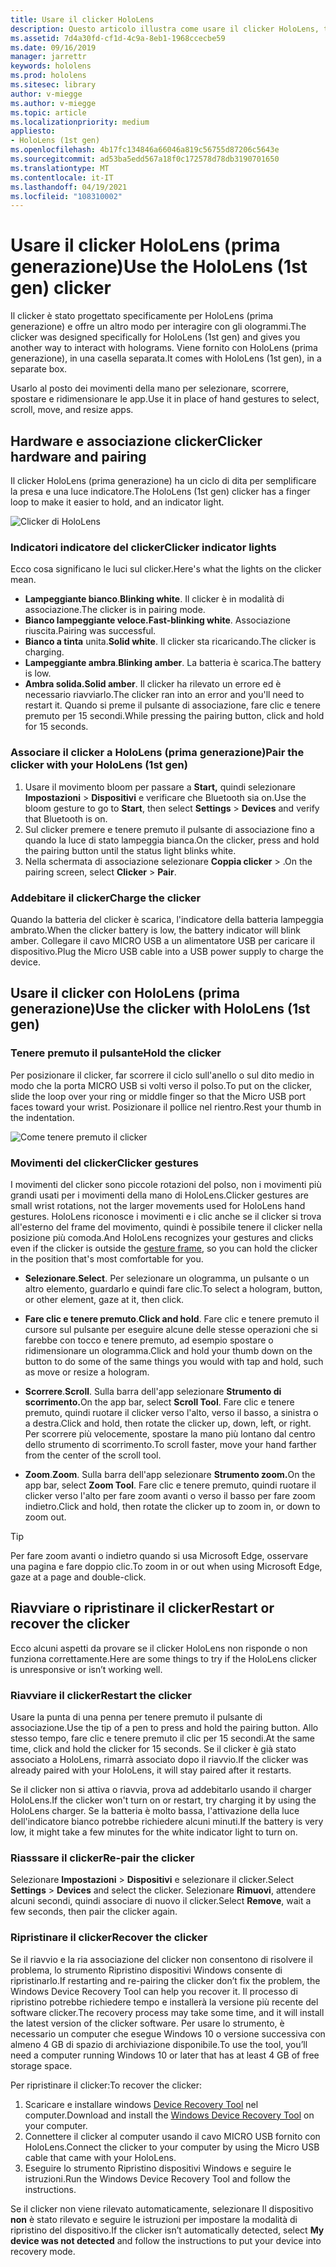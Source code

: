 ```yaml
---
title: Usare il clicker HoloLens
description: Questo articolo illustra come usare il clicker HoloLens, tra cui l'associazione dei clic, l'addebito e il ripristino.
ms.assetid: 7d4a30fd-cf1d-4c9a-8eb1-1968ccecbe59
ms.date: 09/16/2019
manager: jarrettr
keywords: hololens
ms.prod: hololens
ms.sitesec: library
author: v-miegge
ms.author: v-miegge
ms.topic: article
ms.localizationpriority: medium
appliesto:
- HoloLens (1st gen)
ms.openlocfilehash: 4b17fc134846a66046a819c56755d87206c5643e
ms.sourcegitcommit: ad53ba5edd567a18f0c172578d78db3190701650
ms.translationtype: MT
ms.contentlocale: it-IT
ms.lasthandoff: 04/19/2021
ms.locfileid: "108310002"
---
```

# <a name="use-the-hololens-1st-gen-clicker"></a><span data-ttu-id="a7bff-104">Usare il clicker HoloLens (prima generazione)</span><span class="sxs-lookup"><span data-stu-id="a7bff-104">Use the HoloLens (1st gen) clicker</span></span>

<span data-ttu-id="a7bff-105">Il clicker è stato progettato specificamente per HoloLens (prima generazione) e offre un altro modo per interagire con gli ologrammi.</span><span class="sxs-lookup"><span data-stu-id="a7bff-105">The clicker was designed specifically for HoloLens (1st gen) and gives you another way to interact with holograms.</span></span> <span data-ttu-id="a7bff-106">Viene fornito con HoloLens (prima generazione), in una casella separata.</span><span class="sxs-lookup"><span data-stu-id="a7bff-106">It comes with HoloLens (1st gen), in a separate box.</span></span>

<span data-ttu-id="a7bff-107">Usarlo al posto dei movimenti della mano per selezionare, scorrere, spostare e ridimensionare le app.</span><span class="sxs-lookup"><span data-stu-id="a7bff-107">Use it in place of hand gestures to select, scroll, move, and resize apps.</span></span>

## <a name="clicker-hardware-and-pairing"></a><span data-ttu-id="a7bff-108">Hardware e associazione clicker</span><span class="sxs-lookup"><span data-stu-id="a7bff-108">Clicker hardware and pairing</span></span>

<span data-ttu-id="a7bff-109">Il clicker HoloLens (prima generazione) ha un ciclo di dita per semplificare la presa e una luce indicatore.</span><span class="sxs-lookup"><span data-stu-id="a7bff-109">The HoloLens (1st gen) clicker has a finger loop to make it easier to hold, and an indicator light.</span></span>

![Clicker di HoloLens](images/use-hololens-clicker-1.png)

### <a name="clicker-indicator-lights"></a><span data-ttu-id="a7bff-111">Indicatori indicatore del clicker</span><span class="sxs-lookup"><span data-stu-id="a7bff-111">Clicker indicator lights</span></span>

<span data-ttu-id="a7bff-112">Ecco cosa significano le luci sul clicker.</span><span class="sxs-lookup"><span data-stu-id="a7bff-112">Here's what the lights on the clicker mean.</span></span>

- <span data-ttu-id="a7bff-113">**Lampeggiante bianco**.</span><span class="sxs-lookup"><span data-stu-id="a7bff-113">**Blinking white**.</span></span> <span data-ttu-id="a7bff-114">Il clicker è in modalità di associazione.</span><span class="sxs-lookup"><span data-stu-id="a7bff-114">The clicker is in pairing mode.</span></span>
- <span data-ttu-id="a7bff-115">**Bianco lampeggiante veloce.**</span><span class="sxs-lookup"><span data-stu-id="a7bff-115">**Fast-blinking white**.</span></span> <span data-ttu-id="a7bff-116">Associazione riuscita.</span><span class="sxs-lookup"><span data-stu-id="a7bff-116">Pairing was successful.</span></span>
- <span data-ttu-id="a7bff-117">**Bianco a tinta** unita.</span><span class="sxs-lookup"><span data-stu-id="a7bff-117">**Solid white**.</span></span> <span data-ttu-id="a7bff-118">Il clicker sta ricaricando.</span><span class="sxs-lookup"><span data-stu-id="a7bff-118">The clicker is charging.</span></span>
- <span data-ttu-id="a7bff-119">**Lampeggiante ambra**.</span><span class="sxs-lookup"><span data-stu-id="a7bff-119">**Blinking amber**.</span></span> <span data-ttu-id="a7bff-120">La batteria è scarica.</span><span class="sxs-lookup"><span data-stu-id="a7bff-120">The battery is low.</span></span>
- <span data-ttu-id="a7bff-121">**Ambra solida.**</span><span class="sxs-lookup"><span data-stu-id="a7bff-121">**Solid amber**.</span></span> <span data-ttu-id="a7bff-122">Il clicker ha rilevato un errore ed è necessario riavviarlo.</span><span class="sxs-lookup"><span data-stu-id="a7bff-122">The clicker ran into an error and you'll need to restart it.</span></span> <span data-ttu-id="a7bff-123">Quando si preme il pulsante di associazione, fare clic e tenere premuto per 15 secondi.</span><span class="sxs-lookup"><span data-stu-id="a7bff-123">While pressing the pairing button, click and hold for 15 seconds.</span></span>

### <a name="pair-the-clicker-with-your-hololens-1st-gen"></a><span data-ttu-id="a7bff-124">Associare il clicker a HoloLens (prima generazione)</span><span class="sxs-lookup"><span data-stu-id="a7bff-124">Pair the clicker with your HoloLens (1st gen)</span></span>

1. <span data-ttu-id="a7bff-125">Usare il movimento bloom per passare a **Start,** quindi selezionare **Impostazioni**  >  **Dispositivi** e verificare che Bluetooth sia on.</span><span class="sxs-lookup"><span data-stu-id="a7bff-125">Use the bloom gesture to go to **Start**, then select **Settings** > **Devices** and verify that Bluetooth is on.</span></span>
1. <span data-ttu-id="a7bff-126">Sul clicker premere e tenere premuto il pulsante di associazione fino a quando la luce di stato lampeggia bianca.</span><span class="sxs-lookup"><span data-stu-id="a7bff-126">On the clicker, press and hold the pairing button until the status light blinks white.</span></span>
1. <span data-ttu-id="a7bff-127">Nella schermata di associazione selezionare **Coppia clicker**  >  .</span><span class="sxs-lookup"><span data-stu-id="a7bff-127">On the pairing screen, select **Clicker** > **Pair**.</span></span>

### <a name="charge-the-clicker"></a><span data-ttu-id="a7bff-128">Addebitare il clicker</span><span class="sxs-lookup"><span data-stu-id="a7bff-128">Charge the clicker</span></span>

<span data-ttu-id="a7bff-129">Quando la batteria del clicker è scarica, l'indicatore della batteria lampeggia ambrato.</span><span class="sxs-lookup"><span data-stu-id="a7bff-129">When the clicker battery is low, the battery indicator will blink amber.</span></span> <span data-ttu-id="a7bff-130">Collegare il cavo MICRO USB a un alimentatore USB per caricare il dispositivo.</span><span class="sxs-lookup"><span data-stu-id="a7bff-130">Plug the Micro USB cable into a USB power supply to charge the device.</span></span>

## <a name="use-the-clicker-with-hololens-1st-gen"></a><span data-ttu-id="a7bff-131">Usare il clicker con HoloLens (prima generazione)</span><span class="sxs-lookup"><span data-stu-id="a7bff-131">Use the clicker with HoloLens (1st gen)</span></span>

### <a name="hold-the-clicker"></a><span data-ttu-id="a7bff-132">Tenere premuto il pulsante</span><span class="sxs-lookup"><span data-stu-id="a7bff-132">Hold the clicker</span></span>

<span data-ttu-id="a7bff-133">Per posizionare il clicker, far scorrere il ciclo sull'anello o sul dito medio in modo che la porta MICRO USB si volti verso il polso.</span><span class="sxs-lookup"><span data-stu-id="a7bff-133">To put on the clicker, slide the loop over your ring or middle finger so that the Micro USB port faces toward your wrist.</span></span> <span data-ttu-id="a7bff-134">Posizionare il pollice nel rientro.</span><span class="sxs-lookup"><span data-stu-id="a7bff-134">Rest your thumb in the indentation.</span></span>

![Come tenere premuto il clicker](images/use-hololens-clicker-2.png)

### <a name="clicker-gestures"></a><span data-ttu-id="a7bff-136">Movimenti del clicker</span><span class="sxs-lookup"><span data-stu-id="a7bff-136">Clicker gestures</span></span>

<span data-ttu-id="a7bff-137">I movimenti del clicker sono piccole rotazioni del polso, non i movimenti più grandi usati per i movimenti della mano di HoloLens.</span><span class="sxs-lookup"><span data-stu-id="a7bff-137">Clicker gestures are small wrist rotations, not the larger movements used for HoloLens hand gestures.</span></span> <span data-ttu-id="a7bff-138">HoloLens riconosce i movimenti e i clic anche se [](hololens1-basic-usage.md)il clicker si trova all'esterno del frame del movimento, quindi è possibile tenere il clicker nella posizione più comoda.</span><span class="sxs-lookup"><span data-stu-id="a7bff-138">And HoloLens recognizes your gestures and clicks even if the clicker is outside the [gesture frame](hololens1-basic-usage.md), so you can hold the clicker in the position that's most comfortable for you.</span></span>

- <span data-ttu-id="a7bff-139">**Selezionare**.</span><span class="sxs-lookup"><span data-stu-id="a7bff-139">**Select**.</span></span> <span data-ttu-id="a7bff-140">Per selezionare un ologramma, un pulsante o un altro elemento, guardarlo e quindi fare clic.</span><span class="sxs-lookup"><span data-stu-id="a7bff-140">To select a hologram, button, or other element, gaze at it, then click.</span></span>

- <span data-ttu-id="a7bff-141">**Fare clic e tenere premuto**.</span><span class="sxs-lookup"><span data-stu-id="a7bff-141">**Click and hold**.</span></span> <span data-ttu-id="a7bff-142">Fare clic e tenere premuto il cursore sul pulsante per eseguire alcune delle stesse operazioni che si farebbe con tocco e tenere premuto, ad esempio spostare o ridimensionare un ologramma.</span><span class="sxs-lookup"><span data-stu-id="a7bff-142">Click and hold your thumb down on the button to do some of the same things you would with tap and hold, such as move or resize a hologram.</span></span>

- <span data-ttu-id="a7bff-143">**Scorrere**.</span><span class="sxs-lookup"><span data-stu-id="a7bff-143">**Scroll**.</span></span> <span data-ttu-id="a7bff-144">Sulla barra dell'app selezionare **Strumento di scorrimento.**</span><span class="sxs-lookup"><span data-stu-id="a7bff-144">On the app bar, select **Scroll Tool**.</span></span> <span data-ttu-id="a7bff-145">Fare clic e tenere premuto, quindi ruotare il clicker verso l'alto, verso il basso, a sinistra o a destra.</span><span class="sxs-lookup"><span data-stu-id="a7bff-145">Click and hold, then rotate the clicker up, down, left, or right.</span></span> <span data-ttu-id="a7bff-146">Per scorrere più velocemente, spostare la mano più lontano dal centro dello strumento di scorrimento.</span><span class="sxs-lookup"><span data-stu-id="a7bff-146">To scroll faster, move your hand farther from the center of the scroll tool.</span></span>

- <span data-ttu-id="a7bff-147">**Zoom**.</span><span class="sxs-lookup"><span data-stu-id="a7bff-147">**Zoom**.</span></span> <span data-ttu-id="a7bff-148">Sulla barra dell'app selezionare **Strumento zoom.**</span><span class="sxs-lookup"><span data-stu-id="a7bff-148">On the app bar, select **Zoom Tool**.</span></span> <span data-ttu-id="a7bff-149">Fare clic e tenere premuto, quindi ruotare il clicker verso l'alto per fare zoom avanti o verso il basso per fare zoom indietro.</span><span class="sxs-lookup"><span data-stu-id="a7bff-149">Click and hold, then rotate the clicker up to zoom in, or down to zoom out.</span></span>

> [!TIP]
> <span data-ttu-id="a7bff-150">Per fare zoom avanti o indietro quando si usa Microsoft Edge, osservare una pagina e fare doppio clic.</span><span class="sxs-lookup"><span data-stu-id="a7bff-150">To zoom in or out when using Microsoft Edge, gaze at a page and double-click.</span></span>

## <a name="restart-or-recover-the-clicker"></a><span data-ttu-id="a7bff-151">Riavviare o ripristinare il clicker</span><span class="sxs-lookup"><span data-stu-id="a7bff-151">Restart or recover the clicker</span></span>

<span data-ttu-id="a7bff-152">Ecco alcuni aspetti da provare se il clicker HoloLens non risponde o non funziona correttamente.</span><span class="sxs-lookup"><span data-stu-id="a7bff-152">Here are some things to try if the HoloLens clicker is unresponsive or isn’t working well.</span></span>

### <a name="restart-the-clicker"></a><span data-ttu-id="a7bff-153">Riavviare il clicker</span><span class="sxs-lookup"><span data-stu-id="a7bff-153">Restart the clicker</span></span>

<span data-ttu-id="a7bff-154">Usare la punta di una penna per tenere premuto il pulsante di associazione.</span><span class="sxs-lookup"><span data-stu-id="a7bff-154">Use the tip of a pen to press and hold the pairing button.</span></span> <span data-ttu-id="a7bff-155">Allo stesso tempo, fare clic e tenere premuto il clic per 15 secondi.</span><span class="sxs-lookup"><span data-stu-id="a7bff-155">At the same time, click and hold the clicker for 15 seconds.</span></span> <span data-ttu-id="a7bff-156">Se il clicker è già stato associato a HoloLens, rimarrà associato dopo il riavvio.</span><span class="sxs-lookup"><span data-stu-id="a7bff-156">If the clicker was already paired with your HoloLens, it will stay paired after it restarts.</span></span>

<span data-ttu-id="a7bff-157">Se il clicker non si attiva o riavvia, prova ad addebitarlo usando il charger HoloLens.</span><span class="sxs-lookup"><span data-stu-id="a7bff-157">If the clicker won't turn on or restart, try charging it by using the HoloLens charger.</span></span> <span data-ttu-id="a7bff-158">Se la batteria è molto bassa, l'attivazione della luce dell'indicatore bianco potrebbe richiedere alcuni minuti.</span><span class="sxs-lookup"><span data-stu-id="a7bff-158">If the battery is very low, it might take a few minutes for the white indicator light to turn on.</span></span>

### <a name="re-pair-the-clicker"></a><span data-ttu-id="a7bff-159">Riasssare il clicker</span><span class="sxs-lookup"><span data-stu-id="a7bff-159">Re-pair the clicker</span></span>

<span data-ttu-id="a7bff-160">Selezionare **Impostazioni**  >  **Dispositivi** e selezionare il clicker.</span><span class="sxs-lookup"><span data-stu-id="a7bff-160">Select **Settings** > **Devices** and select the clicker.</span></span> <span data-ttu-id="a7bff-161">Selezionare **Rimuovi**, attendere alcuni secondi, quindi associare di nuovo il clicker.</span><span class="sxs-lookup"><span data-stu-id="a7bff-161">Select **Remove**, wait a few seconds, then pair the clicker again.</span></span>

### <a name="recover-the-clicker"></a><span data-ttu-id="a7bff-162">Ripristinare il clicker</span><span class="sxs-lookup"><span data-stu-id="a7bff-162">Recover the clicker</span></span>

<span data-ttu-id="a7bff-163">Se il riavvio e la ria associazione del clicker non consentono di risolvere il problema, lo strumento Ripristino dispositivi Windows consente di ripristinarlo.</span><span class="sxs-lookup"><span data-stu-id="a7bff-163">If restarting and re-pairing the clicker don’t fix the problem, the Windows Device Recovery Tool can help you recover it.</span></span> <span data-ttu-id="a7bff-164">Il processo di ripristino potrebbe richiedere tempo e installerà la versione più recente del software clicker.</span><span class="sxs-lookup"><span data-stu-id="a7bff-164">The recovery process may take some time, and it will install the latest version of the clicker software.</span></span> <span data-ttu-id="a7bff-165">Per usare lo strumento, è necessario un computer che esegue Windows 10 o versione successiva con almeno 4 GB di spazio di archiviazione disponibile.</span><span class="sxs-lookup"><span data-stu-id="a7bff-165">To use the tool, you’ll need a computer running Windows 10 or later that has at least 4 GB of free storage space.</span></span>

<span data-ttu-id="a7bff-166">Per ripristinare il clicker:</span><span class="sxs-lookup"><span data-stu-id="a7bff-166">To recover the clicker:</span></span>

1. <span data-ttu-id="a7bff-167">Scaricare e installare windows [Device Recovery Tool](https://dev.azure.com/ContentIdea/ContentIdea/_queries/query/8a004dbe-73f8-4a32-94bc-368fc2f2a895/) nel computer.</span><span class="sxs-lookup"><span data-stu-id="a7bff-167">Download and install the [Windows Device Recovery Tool](https://dev.azure.com/ContentIdea/ContentIdea/_queries/query/8a004dbe-73f8-4a32-94bc-368fc2f2a895/) on your computer.</span></span>
1. <span data-ttu-id="a7bff-168">Connettere il clicker al computer usando il cavo MICRO USB fornito con HoloLens.</span><span class="sxs-lookup"><span data-stu-id="a7bff-168">Connect the clicker to your computer by using the Micro USB cable that came with your HoloLens.</span></span>
1. <span data-ttu-id="a7bff-169">Eseguire lo strumento Ripristino dispositivi Windows e seguire le istruzioni.</span><span class="sxs-lookup"><span data-stu-id="a7bff-169">Run the Windows Device Recovery Tool and follow the instructions.</span></span>

<span data-ttu-id="a7bff-170">Se il clicker non viene rilevato automaticamente, selezionare Il dispositivo **non** è stato rilevato e seguire le istruzioni per impostare la modalità di ripristino del dispositivo.</span><span class="sxs-lookup"><span data-stu-id="a7bff-170">If the clicker isn’t automatically detected, select **My device was not detected** and follow the instructions to put your device into recovery mode.</span></span>
